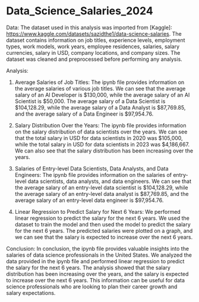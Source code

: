 # Data_Science_Salaries_2024

Data:
The dataset used in this analysis was imported from [Kaggle]: https://www.kaggle.com/datasets/sazidthe1/data-science-salaries. The dataset contains information on job titles, experience levels, employment types, work models, work years, employee residences, salaries, salary currencies, salary in USD, company locations, and company sizes. The dataset was cleaned and preprocessed before performing any analysis.

Analysis:
1. Average Salaries of Job Titles:
The ipynb file provides information on the average salaries of various job titles. We can see that the average salary of an AI Developer is $130,000, while the average salary of an AI Scientist is $50,000. The average salary of a Data Scientist is $104,128.29, while the average salary of a Data Analyst is $87,769.85, and the average salary of a Data Engineer is $97,954.76.

2. Salary Distribution Over the Years:
The ipynb file provides information on the salary distribution of data scientists over the years. We can see that the total salary in USD for data scientists in 2020 was $105,000, while the total salary in USD for data scientists in 2023 was $4,186,667. We can also see that the salary distribution has been increasing over the years.

3. Salaries of Entry-level Data Scientists, Data Analysts, and Data Engineers:
The ipynb file provides information on the salaries of entry-level data scientists, data analysts, and data engineers. We can see that the average salary of an entry-level data scientist is $104,128.29, while the average salary of an entry-level data analyst is $87,769.85, and the average salary of an entry-level data engineer is $97,954.76.

4. Linear Regression to Predict Salary for Next 6 Years:
We performed linear regression to predict the salary for the next 6 years. We used the dataset to train the model and then used the model to predict the salary for the next 6 years. The predicted salaries were plotted on a graph, and we can see that the salary is expected to increase over the next 6 years.

Conclusion:
In conclusion, the ipynb file provides valuable insights into the salaries of data science professionals in the United States. We analyzed the data provided in the ipynb file and performed linear regression to predict the salary for the next 6 years. The analysis showed that the salary distribution has been increasing over the years, and the salary is expected to increase over the next 6 years. This information can be useful for data science professionals who are looking to plan their career growth and salary expectations.
